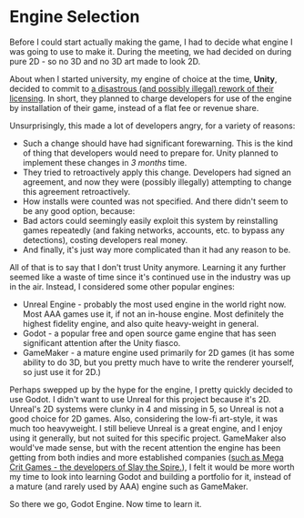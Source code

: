 # Engine Selection

Before I could start actually making the game, I had to decide what engine I was going to use to make it. During the meeting, we had decided on during pure 2D - so no 3D and no 3D art made to look 2D. 

About when I started university, my engine of choice at the time, **Unity**, decided to commit to [a disastrous (and possibly illegal) rework of their licensing](https://en.wikipedia.org/wiki/Unity_(game_engine)#Runtime_fee). 
In short, they planned to charge developers for use of the engine by installation of their game, instead of a flat fee or revenue share. 

Unsurprisingly, this made a lot of developers angry, for a variety of reasons:
* Such a change should have had significant forewarning. This is the kind of thing that developers would need to prepare for. Unity planned to implement these changes in _3 months_ time.
* They tried to retroactively apply this change. Developers had signed an agreement, and now they were (possibly illegally) attempting to change this agreement retroactively.
* How installs were counted was not specified. And there didn't seem to be any good option, because:
* Bad actors could seemingly easily exploit this system by reinstalling games repeatedly (and faking networks, accounts, etc. to bypass any detections), costing developers real money.
* And finally, it's just way more complicated than it had any reason to be.

All of that is to say that I don't trust Unity anymore. Learning it any further seemed like a waste of time since it's continued use in the industry was up in the air. Instead, I considered some other popular engines:
* Unreal Engine - probably the most used engine in the world right now. Most AAA games use it, if not an in-house engine. Most definitely the highest fidelity engine, and also quite heavy-weight in general.
* Godot - a popular free and open source game engine that has seen significant attention after the Unity fiasco.
* GameMaker - a mature engine used primarily for 2D games (it has some ability to do 3D, but you pretty much have to write the renderer yourself, so just use it for 2D.)

Perhaps swepped up by the hype for the engine, I pretty quickly decided to use Godot. I didn't want to use Unreal for 
this project because it's 2D. Unreal's 2D systems were clunky in 4 and missing in 5, so Unreal is not a good choice 
for 2D games. Also, considering the low-fi art-style, it was much too heavyweight. I still believe Unreal is a great 
engine, and I enjoy using it generally, but not suited for this specific project. GameMaker also would've made sense,
but with the recent attention the engine has been getting from both indies and more established companies
([such as Mega Crit Games - the developers of Slay the Spire.](https://caseyyano.com/on-evaluating-godot-b35ea86e8cf4)),
I felt it would be more worth my time to look into learning Godot and building a portfolio for it, instead of a mature 
(and rarely used by AAA) engine such as GameMaker.

So there we go, Godot Engine. Now time to learn it.
